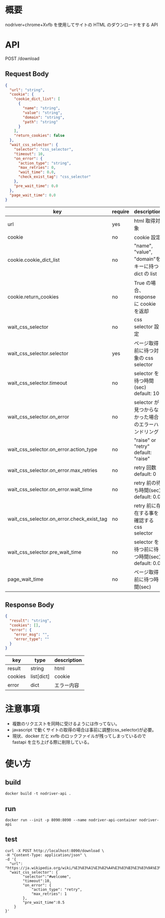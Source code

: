 # 概要

nodriver+chrome+Xvfb を使用してサイトの HTML のダウンロードをする API

# API

POST /download

## Request Body

```json
{
  "url": "string",
  "cookie": {
    "cookie_dict_list": [
      {
        "name": "string",
        "value": "string",
        "domain": "string",
        "path": "string"
      }
    ],
    "return_cookies": false
  },
  "wait_css_selector": {
    "selector": "css_selector",
    "timeout": 10,
    "on_error": {
      "action_type": "string",
      "max_retries": 0,
      "wait_time": 0.0,
      "check_exist_tag": "css_selector"
    },
    "pre_wait_time": 0.0
  },
  "page_wait_time": 0.0
}
```

| key                                        | require | description                                         |
| ------------------------------------------ | ------- | --------------------------------------------------- |
| url                                        | yes     | html 取得対象                                       |
| cookie                                     | no      | cookie 設定                                         |
| cookie.cookie_dict_list                    | no      | "name", "value", "domain"をキーに持つ dict の list  |
| cookie.return_cookies                      | no      | True の場合、response に cookie を返却              |
| wait_css_selector                          | no      | css selector 設定                                   |
| wait_css_selector.selector                 | yes     | ページ取得前に待つ対象の css selector               |
| wait_css_selector.timeout                  | no      | selector を待つ時間(sec) default: 10                |
| wait_css_selector.on_error                 | no      | selector が見つからなかった場合のエラーハンドリング |
| wait_css_selector.on_error.action_type     | no      | "raise" or "retry" default: "raise"                 |
| wait_css_selector.on_error.max_retries     | no      | retry 回数 default: 0                               |
| wait_css_selector.on_error.wait_time       | no      | retry 前の待ち時間(sec) default: 0.0                |
| wait_css_selector.on_error.check_exist_tag | no      | retry 前に存在する事を確認する css selector         |
| wait_css_selector.pre_wait_time            | no      | selector を待つ前に待つ時間(sec) default: 0.0       |
| page_wait_time                             | no      | ページ取得前に待つ時間(sec)                         |

## Response Body

```json
{
  "result": "string",
  "cookies": [],
  "error": {
    "error_msg": "",
    "error_type": ""
  }
}
```

| key     | type       | description |
| ------- | ---------- | ----------- |
| result  | string     | html        |
| cookies | list[dict] | cookie      |
| error   | dict       | エラー内容  |

# 注意事項

- 複数のリクエストを同時に受けるようには作ってない。
- javascript で動くサイトの取得の場合は事前に調整(css_selector)が必要。
- 現状、docker だと xvfb のロックファイルが残ってしまっているので fastapi を立ち上げる際に削除している。

# 使い方

## build

```
docker build -t nodriver-api .
```

## run

```
docker run --init -p 8090:8090 --name nodriver-api-container nodriver-api
```

## test

```
curl -X POST http://localhost:8090/download \
-H "Content-Type: application/json" \
-d '{
  "url": "https://ja.wikipedia.org/wiki/%E3%83%A1%E3%82%A4%E3%83%B3%E3%83%9A%E3%83%BC%E3%82%B8",
  "wait_css_selector": {
        "selector":"#welcome",
        "timeout":10,
        "on_error": {
            "action_type": "retry",
            "max_retries": 1
        },
        "pre_wait_time":0.5
    }
}'
```
